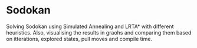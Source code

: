 # Sodokan
Solving Sodokan using Simulated Annealing and LRTA* with different heuristics.
Also, visualising the results in graohs and comparing them based on itterations, explored states, pull moves and compile time.
